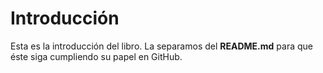 # Introducción

Esta es la introducción del libro. La separamos del __README.md__ para que éste
siga cumpliendo su papel en GitHub.

